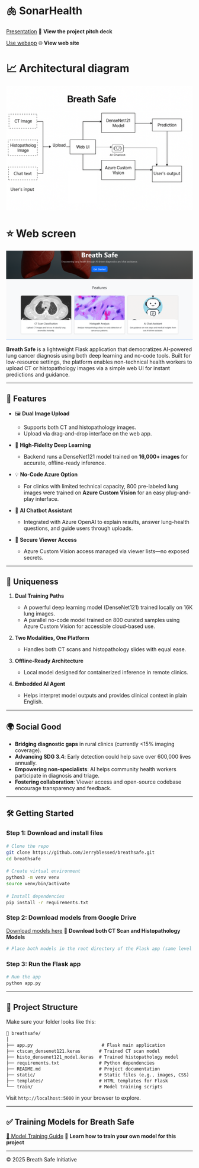 # 🫁 SonarHealth

[Presentation](https://docs.google.com/presentation/d/1r_a98Et5a3CCOZtHDk0O5rNGh_tOkeDCvzrJvdH8OQA/edit?usp=sharing)
🔗 **View the project pitch deck**

[Use webapp](https://gibbon-clever-bream.ngrok-free.app/breathsafe)
🌐 **View web site**

# 📈 Architectural diagram

![BreathSafe Architecture Diagram](https://github.com/Jerryblessed/breathsafe/blob/main/static/AI%20Lung%20Cancer%20Diagnosis%20Flowchart.png?raw=true)

# ⭐️ Web screen

![Breath Safe Landing Page](https://github.com/Jerryblessed/breathsafe/blob/main/static/landingpage.png?raw=true)

**Breath Safe** is a lightweight Flask application that democratizes AI-powered lung cancer diagnosis using both deep learning and no-code tools. Built for low-resource settings, the platform enables non-technical health workers to upload CT or histopathology images via a simple web UI for instant predictions and guidance.

---

## 🚀 Features

* 🖼️ **Dual Image Upload**

  * Supports both CT and histopathology images.
  * Upload via drag-and-drop interface on the web app.
* 🧠 **High-Fidelity Deep Learning**

  * Backend runs a DenseNet121 model trained on **16,000+ images** for accurate, offline-ready inference.
* 💡 **No-Code Azure Option**

  * For clinics with limited technical capacity, 800 pre-labeled lung images were trained on **Azure Custom Vision** for an easy plug-and-play interface.
* 🤖 **AI Chatbot Assistant**

  * Integrated with Azure OpenAI to explain results, answer lung-health questions, and guide users through uploads.
* 🔐 **Secure Viewer Access**

  * Azure Custom Vision access managed via viewer lists—no exposed secrets.

---

## 🎯 Uniqueness

1. **Dual Training Paths**

   * A powerful deep learning model (DenseNet121) trained locally on 16K lung images.
   * A parallel no-code model trained on 800 curated samples using Azure Custom Vision for accessible cloud-based use.
2. **Two Modalities, One Platform**

   * Handles both CT scans and histopathology slides with equal ease.
3. **Offline-Ready Architecture**

   * Local model designed for containerized inference in remote clinics.
4. **Embedded AI Agent**

   * Helps interpret model outputs and provides clinical context in plain English.

---

## 🌍 Social Good

* **Bridging diagnostic gaps** in rural clinics (currently <15% imaging coverage).
* **Advancing SDG 3.4**: Early detection could help save over 600,000 lives annually.
* **Empowering non-specialists**: AI helps community health workers participate in diagnosis and triage.
* **Fostering collaboration**: Viewer access and open-source codebase encourage transparency and feedback.

---

## 🛠️ Getting Started

### Step 1: Download and install files

```bash
# Clone the repo
git clone https://github.com/Jerryblessed/breathsafe.git
cd breathsafe

# Create virtual environment
python3 -m venv venv
source venv/bin/activate

# Install dependencies
pip install -r requirements.txt
```

### Step 2: Download models from Google Drive

[Download models here](https://drive.google.com/drive/folders/17am-HyZ2R7SoCi9Rpfu5uK71XAWWI1ff?usp=drive_link)
🔗 **Download both CT Scan and Histopathology Models**

```bash
# Place both models in the root directory of the Flask app (same level as app.py)
```

### Step 3: Run the Flask app

```bash
# Run the app
python app.py
```

---

## 📁 Project Structure

Make sure your folder looks like this:

```
📁 breathsafe/
│
├── app.py                          # Flask main application
├── ctscan_densenet121.keras       # Trained CT scan model
├── histo_densenet121_model.keras  # Trained histopathology model
├── requirements.txt               # Python dependencies
├── README.md                      # Project documentation
├── static/                        # Static files (e.g., images, CSS)
├── templates/                     # HTML templates for Flask
└── train/                         # Model training scripts
```

Visit `http://localhost:5000` in your browser to explore.

---

## ✅ Training Models for Breath Safe

[🧠 Model Training Guide](https://github.com/Jerryblessed/breathsafe/tree/main/train)
🧩 **Learn how to train your own model for this project**

---

© 2025 Breath Safe Initiative
